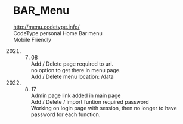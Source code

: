# BAR_Menu
http://menu.codetype.info/<br>
CodeType personal Home Bar menu<br>
Mobile Friendly <br>

2021. 07. 08<br>
Add / Delete page required to url. <br>
no option to get there in menu page.<br>
Add / Delete menu location: /data


2021. 08. 17<br>
Admin page link added in main page<br>
Add / Delete / import funtion required password<br>
Working on login page with session, then no longer to have password for each function.<br>
